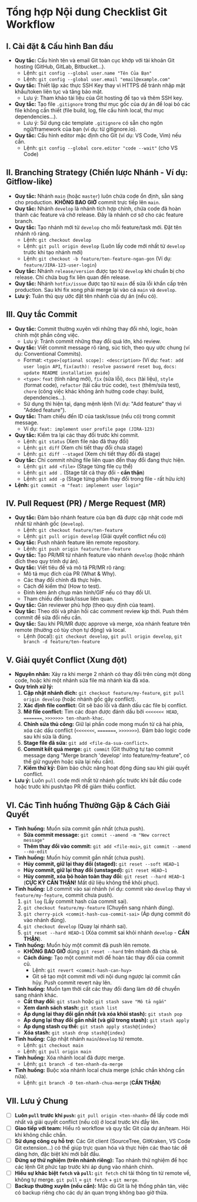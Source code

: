# Tổng hợp Nội dung Checklist Git Workflow

## I. Cài đặt & Cấu hình Ban đầu

*   **Quy tắc:** Cấu hình tên và email Git toàn cục khớp với tài khoản Git hosting (GitHub, GitLab, Bitbucket...). 
    *   Lệnh: `git config --global user.name "Tên Của Bạn"`
    *   Lệnh: `git config --global user.email "email@example.com"`
*   **Quy tắc:** Thiết lập xác thực SSH Key thay vì HTTPS để tránh nhập mật khẩu/token liên tục và tăng bảo mật.
    *   Lưu ý: Tham khảo tài liệu của Git hosting để tạo và thêm SSH key.
*   **Quy tắc:** Tạo file `.gitignore` trong thư mục gốc của dự án để loại bỏ các file không cần thiết (file build, log, file cấu hình local, thư mục dependencies...). 
    *   Lưu ý: Sử dụng các template `.gitignore` có sẵn cho ngôn ngữ/framework của bạn (ví dụ: từ gitignore.io).
*   **Quy tắc:** Cấu hình editor mặc định cho Git (ví dụ: VS Code, Vim) nếu cần.
    *   Lệnh: `git config --global core.editor "code --wait"` (cho VS Code)

## II. Branching Strategy (Chiến lược Nhánh - Ví dụ: Gitflow-like)

*   **Quy tắc:** Nhánh `main` (hoặc `master`) luôn chứa code ổn định, sẵn sàng cho production. **KHÔNG BAO GIỜ** commit trực tiếp lên `main`.
*   **Quy tắc:** Nhánh `develop` là nhánh tích hợp chính, chứa code đã hoàn thành các feature và chờ release. Đây là nhánh cơ sở cho các feature branch.
*   **Quy tắc:** Tạo nhánh mới từ `develop` cho mỗi feature/task mới. Đặt tên nhánh rõ ràng.
    *   Lệnh: `git checkout develop`
    *   Lệnh: `git pull origin develop` (Luôn lấy code mới nhất từ `develop` trước khi tạo nhánh mới)
    *   Lệnh: `git checkout -b feature/ten-feature-ngan-gon` (Ví dụ: `feature/JIRA-123-user-login`)
*   **Quy tắc:** Nhánh `release/version` được tạo từ `develop` khi chuẩn bị cho release. Chỉ chứa bug fix liên quan đến release.
*   **Quy tắc:** Nhánh `hotfix/issue` được tạo từ `main` để sửa lỗi khẩn cấp trên production. Sau khi fix xong phải merge lại vào cả `main` và `develop`.
*   **Lưu ý:** Tuân thủ quy ước đặt tên nhánh của dự án (nếu có).

## III. Quy tắc Commit

*   **Quy tắc:** Commit thường xuyên với những thay đổi nhỏ, logic, hoàn chỉnh một phần công việc.
    *   Lưu ý: Tránh commit những thay đổi quá lớn, khó review.
*   **Quy tắc:** Viết commit message rõ ràng, súc tích, theo quy ước chung (ví dụ: Conventional Commits).
    *   Format: `<type>[optional scope]: <description>` (Ví dụ: `feat: add user login API`, `fix(auth): resolve password reset bug`, `docs: update README installation guide`)
    *   `<type>`: `feat` (tính năng mới), `fix` (sửa lỗi), `docs` (tài liệu), `style` (format code), `refactor` (tái cấu trúc code), `test` (thêm/sửa test), `chore` (công việc khác không ảnh hưởng code chạy: build, dependencies...).
    *   Sử dụng thì hiện tại, dạng mệnh lệnh (Ví dụ: "Add feature" thay vì "Added feature").
*   **Quy tắc:** Tham chiếu đến ID của task/issue (nếu có) trong commit message.
    *   Ví dụ: `feat: implement user profile page (JIRA-123)`
*   **Quy tắc:** Kiểm tra lại các thay đổi trước khi commit.
    *   Lệnh: `git status` (Xem file nào đã thay đổi)
    *   Lệnh: `git diff` (Xem chi tiết thay đổi chưa stage)
    *   Lệnh: `git diff --staged` (Xem chi tiết thay đổi đã stage)
*   **Quy tắc:** Chỉ commit những file liên quan đến thay đổi đang thực hiện.
    *   Lệnh: `git add <file>` (Stage từng file cụ thể)
    *   Lệnh: `git add .` (Stage tất cả thay đổi - **cẩn thận**)
    *   Lệnh: `git add -p` (Stage từng phần thay đổi trong file - rất hữu ích)
*   **Lệnh:** `git commit -m "feat: implement user login"`

## IV. Pull Request (PR) / Merge Request (MR)

*   **Quy tắc:** Đảm bảo nhánh feature của bạn đã được cập nhật code mới nhất từ nhánh gốc (`develop`).
    *   Lệnh: `git checkout feature/ten-feature`
    *   Lệnh: `git pull origin develop` (Giải quyết conflict nếu có)
*   **Quy tắc:** Push nhánh feature lên remote repository.
    *   Lệnh: `git push origin feature/ten-feature`
*   **Quy tắc:** Tạo PR/MR từ nhánh feature vào nhánh `develop` (hoặc nhánh đích theo quy trình dự án).
*   **Quy tắc:** Viết tiêu đề và mô tả PR/MR rõ ràng:
    *   Mô tả mục đích của PR (What & Why).
    *   Các thay đổi chính đã thực hiện.
    *   Cách để kiểm thử (How to test).
    *   Đính kèm ảnh chụp màn hình/GIF nếu có thay đổi UI.
    *   Tham chiếu đến task/issue liên quan.
*   **Quy tắc:** Gán reviewer phù hợp (theo quy định của team).
*   **Quy tắc:** Theo dõi và phản hồi các comment review kịp thời. Push thêm commit để sửa đổi nếu cần.
*   **Quy tắc:** Sau khi PR/MR được approve và merge, xóa nhánh feature trên remote (thường có tùy chọn tự động) và local.
    *   Lệnh (local): `git checkout develop`, `git pull origin develop`, `git branch -d feature/ten-feature`

## V. Giải quyết Conflict (Xung đột)

*   **Nguyên nhân:** Xảy ra khi merge 2 nhánh có thay đổi trên cùng một dòng code, hoặc khi một nhánh sửa file mà nhánh kia đã xóa.
*   **Quy trình xử lý:**
    1.  **Cập nhật nhánh đích:** `git checkout feature/my-feature`, `git pull origin develop` (hoặc nhánh gốc gây conflict).
    2.  **Xác định file conflict:** Git sẽ báo lỗi và đánh dấu các file bị conflict.
    3.  **Mở file conflict:** Tìm các đoạn được đánh dấu bởi `<<<<<<< HEAD`, `=======`, `>>>>>>> ten-nhanh-khac`.
    4.  **Chỉnh sửa thủ công:** Giữ lại phần code mong muốn từ cả hai phía, xóa các dấu conflict (`<<<<<<<`, `=======`, `>>>>>>>`). Đảm bảo logic code sau khi sửa là đúng.
    5.  **Stage file đã sửa:** `git add <file-da-sua-conflict>`.
    6.  **Commit kết quả merge:** `git commit` (Git thường tự tạo commit message dạng "Merge branch 'develop' into feature/my-feature", có thể giữ nguyên hoặc sửa lại nếu cần).
    7.  **Kiểm thử kỹ:** Đảm bảo chức năng hoạt động đúng sau khi giải quyết conflict.
*   **Lưu ý:** Luôn `pull` code mới nhất từ nhánh gốc trước khi bắt đầu code hoặc trước khi push/tạo PR để giảm thiểu conflict.

## VI. Các Tình huống Thường Gặp & Cách Giải Quyết

*   **Tình huống:** Muốn sửa commit gần nhất (chưa push).
    *   **Sửa commit message:** `git commit --amend -m "New correct message"`
    *   **Thêm thay đổi vào commit:** `git add <file-moi>`, `git commit --amend --no-edit`
*   **Tình huống:** Muốn hủy commit gần nhất (chưa push).
    *   **Hủy commit, giữ lại thay đổi (staged):** `git reset --soft HEAD~1`
    *   **Hủy commit, giữ lại thay đổi (unstaged):** `git reset HEAD~1`
    *   **Hủy commit, xóa bỏ hoàn toàn thay đổi:** `git reset --hard HEAD~1` (**CỰC KỲ CẨN THẬN!** Mất dữ liệu không thể khôi phục).
*   **Tình huống:** Lỡ commit vào sai nhánh (ví dụ: commit vào `develop` thay vì `feature/my-feature`, commit chưa push).
    1.  `git log` (Lấy commit hash của commit sai).
    2.  `git checkout feature/my-feature` (Chuyển sang nhánh đúng).
    3.  `git cherry-pick <commit-hash-cua-commit-sai>` (Áp dụng commit đó vào nhánh đúng).
    4.  `git checkout develop` (Quay lại nhánh sai).
    5.  `git reset --hard HEAD~1` (Xóa commit sai khỏi nhánh `develop` - **CẨN THẬN**).
*   **Tình huống:** Muốn hủy một commit đã push lên remote.
    *   **KHÔNG BAO GIỜ** dùng `git reset --hard` trên nhánh đã chia sẻ.
    *   **Cách đúng:** Tạo một commit mới để hoàn tác thay đổi của commit cũ.
        *   Lệnh: `git revert <commit-hash-can-huy>`
        *   Git sẽ tạo một commit mới với nội dung ngược lại commit cần hủy. Push commit revert này lên.
*   **Tình huống:** Muốn tạm thời cất các thay đổi đang làm dở để chuyển sang nhánh khác.
    *   **Cất thay đổi:** `git stash` hoặc `git stash save "Mô tả ngắn"`
    *   **Xem danh sách stash:** `git stash list`
    *   **Áp dụng lại thay đổi gần nhất (và xóa khỏi stash):** `git stash pop`
    *   **Áp dụng lại thay đổi gần nhất (và giữ trong stash):** `git stash apply`
    *   **Áp dụng stash cụ thể:** `git stash apply stash@{index}`
    *   **Xóa stash:** `git stash drop stash@{index}`
*   **Tình huống:** Cập nhật nhánh `main`/`develop` từ remote.
    *   Lệnh: `git checkout main`
    *   Lệnh: `git pull origin main`
*   **Tình huống:** Xóa nhánh local đã được merge.
    *   Lệnh: `git branch -d ten-nhanh-da-merge`
*   **Tình huống:** Buộc xóa nhánh local chưa merge (chắc chắn không cần nữa).
    *   Lệnh: `git branch -D ten-nhanh-chua-merge` (**CẨN THẬN**)

## VII. Lưu ý Chung

*   [ ] **Luôn `pull` trước khi `push`:** `git pull origin <ten-nhanh>` để lấy code mới nhất và giải quyết conflict (nếu có) ở local trước khi đẩy lên.
*   [ ] **Giao tiếp với team:** Hiểu rõ workflow và quy tắc Git của dự án/team. Hỏi khi không chắc chắn.
*   [ ] **Sử dụng công cụ hỗ trợ:** Các Git client (SourceTree, GitKraken, VS Code Git extension...) có thể giúp trực quan hóa và thực hiện các thao tác dễ dàng hơn, đặc biệt khi mới bắt đầu.
*   [ ] **Đừng sợ thử nghiệm (trên nhánh riêng):** Tạo nhánh thử nghiệm để học các lệnh Git phức tạp trước khi áp dụng vào nhánh chính.
*   [ ] **Hiểu sự khác biệt `fetch` và `pull`:** `git fetch` chỉ tải thông tin từ remote về, không tự merge. `git pull` = `git fetch` + `git merge`.
*   [ ] **Backup thường xuyên (nếu cần):** Mặc dù Git là hệ thống phân tán, việc có backup riêng cho các dự án quan trọng không bao giờ thừa.
